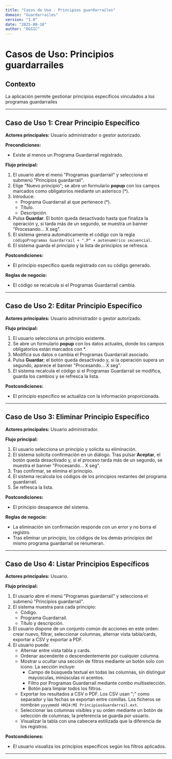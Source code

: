 ```yaml
---
title: "Casos de Uso - Principios guardarrailes"
domain: "Guardarrailes"
version: "1.0"
date: "2025-08-18"
author: "DGSIC"
---
```


# Casos de Uso: Principios guardarrailes

## Contexto
La aplicación permite gestionar principios específicos vinculados a los programas guardarrailes

---

## Caso de Uso 1: Crear Principio Específico
**Actores principales:** Usuario administrador o gestor autorizado.

**Precondiciones:**
- Existe al menos un Programa Guardarrail registrado.

**Flujo principal:**
1. El usuario abre el menú "Programas guardarrail" y selecciona el submenú "Principios guardarrail".
2. Elige "Nuevo principio"; se abre un formulario **popup** con los campos marcados como obligatorios mediante un asterisco (*).
3. Introduce:
   - Programa Guardarrail al que pertenece (*).
   - Título.
   - Descripción.
4. Pulsa **Guardar**. El botón queda desactivado hasta que finaliza la operación y, si tarda más de un segundo, se muestra un banner "Procesando... X seg".
5. El sistema genera automáticamente el código con la regla `códigoProgramas Guardarrail + ".P" + autonumérico secuencial`.
6. El sistema guarda el principio y la lista de principios se refresca.

**Postcondiciones:**
- El principio específico queda registrado con su código generado.

**Reglas de negocio:**

- El código se recalcula si el Programas Guardarrail cambia.

---

## Caso de Uso 2: Editar Principio Específico
**Actores principales:** Usuario administrador o gestor autorizado.

**Flujo principal:**
1. El usuario selecciona un principio existente.
2. Se abre un formulario **popup** con los datos actuales, donde los campos obligatorios están marcados con *.
3. Modifica sus datos o cambia el Programas Guardarrail asociado.
4. Pulsa **Guardar**; el botón queda desactivado y, si la operación supera un segundo, aparece el banner "Procesando... X seg".
5. El sistema recalcula el código si el Programas Guardarrail se modifica, guarda los cambios y se refresca la lista.

**Postcondiciones:**
- El principio específico se actualiza con la información proporcionada.

---

## Caso de Uso 3: Eliminar Principio Específico
**Actores principales:** Usuario administrador.

**Flujo principal:**
1. El usuario selecciona un principio y solicita su eliminación.
2. El sistema solicita confirmación en un diálogo. Tras pulsar **Aceptar**, el botón queda desactivado y, si el proceso tarda más de un segundo, se muestra el banner "Procesando... X seg".
3. Tras confirmar, se elimina el principio.
4. El sistema recalcula los códigos de los principios restantes del programa guardarrail.
5. Se refresca la lista.

**Postcondiciones:**
- El principio desaparece del sistema.

**Reglas de negocio:**
- La eliminación sin confirmación responde con un error y no borra el registro.
- Tras eliminar un principio, los códigos de los demás principios del mismo programa guardarrail se renumeran.

---

## Caso de Uso 4: Listar Principios Específicos
**Actores principales:** Usuario.

**Flujo principal:**
1. El usuario abre el menú "Programas guardarrail" y selecciona el submenú "Principios guardarrail".
2. El sistema muestra para cada principio:
   - Código.
   - Programa Guardarrail.
   - Título y descripción.
3. El usuario dispone de un conjunto común de acciones en este orden: crear nuevo, filtrar, seleccionar columnas, alternar vista tabla/cards, exportar a CSV y exportar a PDF.
4. El usuario puede:
   - Alternar entre vista tabla y cards.
   - Ordenar ascendente o descendentemente por cualquier columna.
   - Mostrar u ocultar una sección de filtros mediante un botón solo con icono. La sección incluye:
     - Campo de búsqueda textual en todas las columnas, sin distinguir mayúsculas, minúsculas ni acentos.
     - Filtro por Programas Guardarrail mediante combo multiselección.
     - Botón para limpiar todos los filtros.
   - Exportar los resultados a CSV o PDF. Los CSV usan ";" como separador y las fechas se exportan entre comillas. Los ficheros se nombran `yyyymmdd HH24:MI PrincipiosGuardarrail.ext`.
   - Seleccionar las columnas visibles y su orden mediante un botón de selección de columnas; la preferencia se guarda por usuario.
   - Visualizar la tabla con una cabecera estilizada que la diferencia de los registros.

**Postcondiciones:**
- El usuario visualiza los principios específicos según los filtros aplicados.

---
